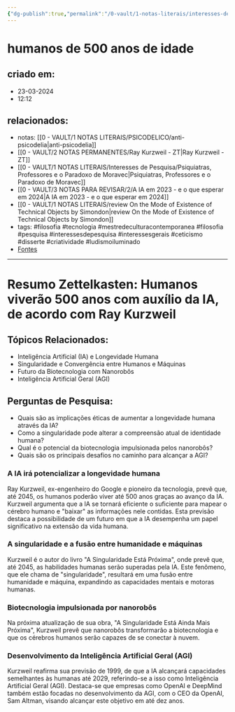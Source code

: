 ```yaml
---
{"dg-publish":true,"permalink":"/0-vault/1-notas-literais/interesses-de-pesquisa/humanos-de-500-anos-de-idade/","tags":["filosofia","tecnologia","mestredeculturacontemporanea","pesquisa","interessesdepesquisa","interessesgerais","ceticismo","disserte","criatividade","ludismoiluminado"],"dgHomeLink":true,"dgShowLocalGraph":true,"dgShowFileTree":true,"dgEnableSearch":true}
---
```


# humanos de 500 anos de idade

## criado em: 
- 23-03-2024
- 12:12
## relacionados:
- notas: [[0 - VAULT/1 NOTAS LITERAIS/PSICODELICO/anti-psicodelia\|anti-psicodelia]]
- [[0 - VAULT/2 NOTAS PERMANENTES/Ray Kurzweil - ZT\|Ray Kurzweil - ZT]]
- [[0 - VAULT/1 NOTAS LITERAIS/Interesses de Pesquisa/Psiquiatras, Professores e o Paradoxo de Moravec\|Psiquiatras, Professores e o Paradoxo de Moravec]]
- [[0 - VAULT/3 NOTAS PARA REVISAR/2/A IA em 2023 - e o que esperar em 2024\|A IA em 2023 - e o que esperar em 2024]]
- [[0 - VAULT/1 NOTAS LITERAIS/review On the Mode of Existence of Technical Objects by Simondon\|review On the Mode of Existence of Technical Objects by Simondon]]
- tags: #filosofia #tecnologia #mestredeculturacontemporanea #filosofia #pesquisa #interessesdepesquisa #interessesgerais #ceticismo #disserte #criatividade #ludismoiluminado
- [Fontes](https://1ft.io/proxy?q=https://www.estadao.com.br/link/cultura-digital/ray-kurzweil-longevidade-humana-inteligencia-artificial/#amp_tf=De%2520%25251%2524s&aoh=17107048923464&csi=0&referrer=https%253A%252F%252Fwww.google.com&ampshare=https%253A%252F%252Fwww.estadao.com.br%252Flink%252Fcultura-digital%252Fray-kurzweil-longevidade-humana-inteligencia-artificial%252F)
---

# Resumo Zettelkasten: Humanos viverão 500 anos com auxílio da IA, de acordo com Ray Kurzweil

## Tópicos Relacionados:
- Inteligência Artificial (IA) e Longevidade Humana
- Singularidade e Convergência entre Humanos e Máquinas
- Futuro da Biotecnologia com Nanorobôs
- Inteligência Artificial Geral (AGI)

## Perguntas de Pesquisa:
- Quais são as implicações éticas de aumentar a longevidade humana através da IA?
- Como a singularidade pode alterar a compreensão atual de identidade humana?
- Qual é o potencial da biotecnologia impulsionada pelos nanorobôs?
- Quais são os principais desafios no caminho para alcançar a AGI?

### A IA irá potencializar a longevidade humana
Ray Kurzweil, ex-engenheiro do Google e pioneiro da tecnologia, prevê que, até 2045, os humanos poderão viver até 500 anos graças ao avanço da IA. Kurzweil argumenta que a IA se tornará eficiente o suficiente para mapear o cérebro humano e "baixar" as informações nele contidas. Esta previsão destaca a possibilidade de um futuro em que a IA desempenha um papel significativo na extensão da vida humana.

### A singularidade e a fusão entre humanidade e máquinas
Kurzweil é o autor do livro "A Singularidade Está Próxima", onde prevê que, até 2045, as habilidades humanas serão superadas pela IA. Este fenômeno, que ele chama de "singularidade", resultará em uma fusão entre humanidade e máquina, expandindo as capacidades mentais e motoras humanas.

### Biotecnologia impulsionada por nanorobôs
Na próxima atualização de sua obra, "A Singularidade Está Ainda Mais Próxima", Kurzweil prevê que nanorobôs transformarão a biotecnologia e que os cérebros humanos serão capazes de se conectar à nuvem.

### Desenvolvimento da Inteligência Artificial Geral (AGI)
Kurzweil reafirma sua previsão de 1999, de que a IA alcançará capacidades semelhantes às humanas até 2029, referindo-se a isso como Inteligência Artificial Geral (AGI). Destaca-se que empresas como OpenAI e DeepMind também estão focadas no desenvolvimento da AGI, com o CEO da OpenAI, Sam Altman, visando alcançar este objetivo em até dez anos.
